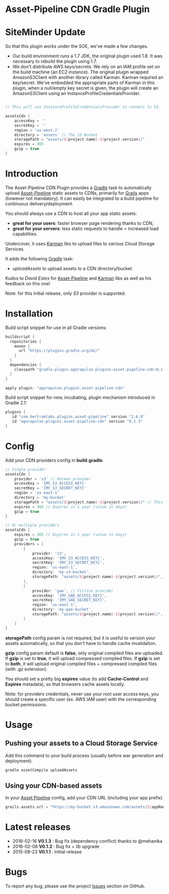 Asset-Pipeline CDN Gradle Plugin
================================

# SiteMinder Update

So that this plugin works under the SOE, we've made a few changes.

- Our build environment runs a 1.7 JDK, the original plugin used 1.8. It was necessary to rebuild the plugin using 1.7.
- We don't distribute AWS keys/secrets. We rely on an IAM profile set on the build machine (an EC2 instance). The original plugin wrapped AmazonS3Client with another library called Karman. Karman required an key/secret. We've embedded the appropriate parts of Karman in this plugin, when a null/empty key secret is given, the plugin will create an AmazonS3Client using an InstanceProfileCredentialsProvider.

```groovy

// This will use InstanceProfileCredentialsProvider to connect to S3.

assetsCdn {
    accessKey = ''
    secretKey = ''
    region = 'us-west-2'
    directory = 'assets' // The S3 Bucket
    storagePath = "assets/${project.name}-${project.version}/"
    expires = 365
    gzip = true
}
```

# Introduction

The Asset-Pipeline CDN Plugin provides a [Gradle](http://gradle.org) task to automatically upload [Asset-Pipeline](http://github.com/bertramdev/asset-pipeline-core) static assets to CDNs, primarily for [Grails](http://grails.org) apps (however not mandatory).
It can easily be integrated to a build pipeline for continuous delivery/deployment.

You should always use a CDN to host all your app static assets:

- **great for your users**: faster browser page rendering thanks to CDN,
- **great for your servers**: less static requests to handle = increased load capabilities.

Undercover, it uses [Karman](http://github.com/bertramdev/karman) libs to upload files to various Cloud Storage Services.

It adds the following [Gradle](http://gradle.org) task:

- *uploadAssets* to upload assets to a CDN directory/bucket.

Kudos to *David Estes* for [Asset-Pipeline](http://github.com/bertramdev/asset-pipeline-core) and [Karman](http://grails.org/plugin/karman) libs as well as his feedback on this one!

Note: for this initial release, only *S3* provider is supported.

# Installation

Build script snippet for use in all Gradle versions:
```groovy
buildscript {
  repositories {
    maven {
      url "https://plugins.gradle.org/m2/"
    }
  }
  dependencies {
    classpath "gradle.plugin.agorapulse.plugins:asset-pipeline-cdn:0.1.2"
  }
}

apply plugin: "agorapulse.plugins.asset-pipeline-cdn"
```

Build script snippet for new, incubating, plugin mechanism introduced in Gradle 2.1:

```groovy
plugins {
   id "com.bertramlabs.plugins.asset-pipeline" version "2.6.9"
   id "agorapulse.plugins.asset-pipeline-cdn" version "0.1.3"
}
```


# Config

Add your CDN providers config in **build.gradle**.

```groovy
// Single provider
assetsCdn {
    provider = 's3' // Karman provider
    accessKey = '{MY_S3_ACCESS_KEY}'
    secretKey = '{MY_S3_SECRET_KEY}'
    region = 'us-east-1'
    directory = 'my-bucket'
    storagePath = "assets/${project.name}-${project.version}/" // This is just a prefix example
    expires = 365 // Expires in 1 year (value in days)
    gzip = true
}

// Or multiple providers
assetsCdn {
    expires = 365 // Expires in 1 year (value in days)
    gzip = true
    providers = [
        [
            provider: 's3',
            accessKey: '{MY_S3_ACCESS_KEY}',
            secretKey: '{MY_S3_SECRET_KEY}',
            region: 'us-east-1',
            directory: 'my-s3-bucket',
            storagePath: "assets/${project.name}-${project.version}/", // This is just a prefix example
        ],
        [
            provider: 'gae', // Fictive provider
            accessKey: '{MY_GAE_ACCESS_KEY}',
            secretKey: '{MY_GAE_SECRET_KEY}',
            region: 'us-east-1',
            directory: 'my-gae-bucket',
            storagePath: "assets/${project.name}-${project.version}/", // This is just a prefix example
        ]
    ]
}
```

**storagePath** config param is not required, but it is useful to version your assets automatically, so that you don't have to handle cache invalidation.

**gzip** config param default is **false**, only original compiled files are uploaded.
If **gzip** is set to **true**, it will upload compressed compiled files.
If **gzip** is set to **both**, it will upload original compiled files + compressed compiled files (with .gz extension).

You should set a pretty big **expires** value (to add **Cache-Control** and **Expires** metadata), so that browsers cache assets locally.

Note: for providers credentials, never use your root user access keys, you should create a specific user (ex. AWS IAM user) with the corresponding bucket permissions.


# Usage

## Pushing your assets to a Cloud Storage Service

Add this command to your build process (usually before war generation and deployment).

```groovy
gradle assetCompile uploadAssets
```

## Using your CDN-based assets

In your [Asset Pipeline](https://github.com/bertramdev/asset-pipeline) config, add your CDN URL (including your app prefix)

```groovy
grails.assets.url = "https://my-bucket.s3.amazonaws.com/assets/${appName}-${appVersion}/"
```

# Latest releases

* 2016-02-16 **V0.1.3** : Bug fix (dependency conflict) thanks to @mehanika
* 2016-02-08 **V0.1.2** : Bug fix + lib upgrade
* 2015-08-23 **V0.1.1** : Initial release

# Bugs

To report any bug, please use the project [Issues](http://github.com/agorapulse/gradle-asset-pipeline-cdn/issues) section on GitHub.
